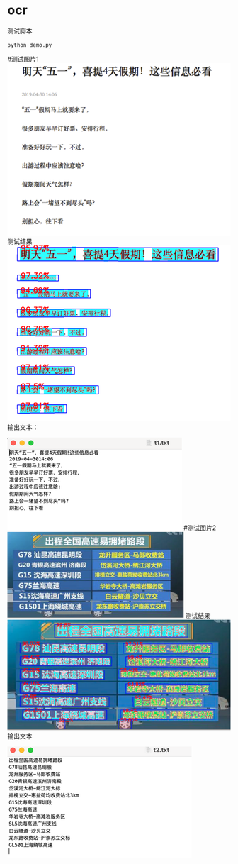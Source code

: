 # ocr
测试脚本
```commandline
python demo.py
```
#测试图片1
![img_1.png](img_1.png)
测试结果
![img_2.png](img_2.png)
输出文本：

![img_3.png](img_3.png)
#测试图片2
![img_4.png](img_4.png)
测试结果
![img_5.png](img_5.png)
输出文本

![img_6.png](img_6.png)
